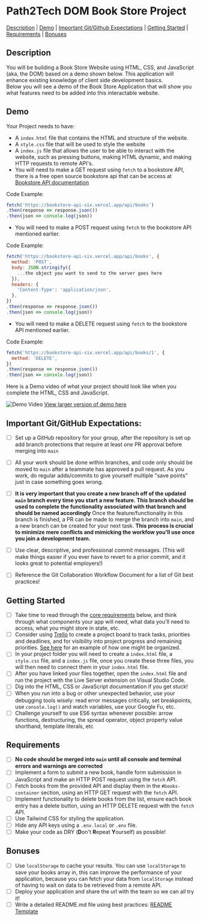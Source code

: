 # Path2Tech DOM Book Store Project
[Description](#description) | [Demo](#demo) | [Important Git/Github Expectations](#important-gitgithub-expectations) | [Getting Started](#getting-started) | [Requirements](#getting-started) | [Bonuses](#bonuses)
## Description
You will be building a Book Store Website using HTML, CSS, and JavaScript (aka, the DOM) based on a demo shown below. This application will enhance existing knowledge of client side development basics.
<br>
Below you will see a demo of the Book Store Application that will show you what features need to be added into this interactable website.

## Demo
Your Project needs to have:
- A `index.html` file that contains the HTML and structure of the website.
- A `style.css` file that will be used to style the website
- A `index.js` file that allows the user to be able to interact with the website, such as pressing buttons, making HTML dynamic, and making HTTP requests to remote API's.
- You will need to make a GET request using `fetch` to a bookstore API, there is a free open source bookstore api that can be access at [Bookstore API documentation](https://bookstore-api-six.vercel.app/)

Code Example:
```JavaScript
fetch('https://bookstore-api-six.vercel.app/api/books')
.then(response => response.json())
.then(json => console.log(json))
```
- You will need to make a POST request using `fetch` to the bookstore API mentioned earlier.

Code Example:
```JavaScript
fetch('https://bookstore-api-six.vercel.app/api/books', {
  method: 'POST',
  body: JSON.stringify({
    ...the object you want to send to the server goes here
  }),
  headers: {
    'Content-Type': 'application/json',
  },
})
.then(response => response.json())
.then(json => console.log(json))
```
- You will need to make a DELETE request using `fetch` to the bookstore API mentioned earlier.

Code Example:
```JavaScript
fetch('https://bookstore-api-six.vercel.app/api/books/1', {
  method: 'DELETE',
})
.then(response => response.json())
.then(json => console.log(json))
```
Here is a Demo video of what your project should look like when you complete the HTML, CSS and JavaScript.

![Demo Video](assets/DOM%20Book%20Store%20Project%20Demo.gif)
[View larger version of demo here](https://app.screencastify.com/v3/watch/MgYl5U5QzdwMSH11lG30)

## Important Git/GitHub Expectations:
- [ ] Set up a GitHub repository for your group, after the repository is set up add branch protections that require at least one PR approval before merging into `main`
- [ ] All your work should be done within branches, and code only should be moved to `main` after a teammate has approved a pull request. As you work, do regular adds/commits to give yourself multiple "save points" just in case something goes wrong.
- [ ] <strong>It is very important that you create a new branch off of the updated `main` branch every time you start a new feature. This branch should be used to complete the functionality associated with that branch and should be named accordingly</strong> Once the feature/functionality in this branch is finished, a PR can be made to merge the branch into `main`, and a new branch can be created for your next task. <strong>This process is crucial to minimize mere conflicts and mimicking the workfow you'll use once you join a development team.</strong>
- [ ] Use clear, descriptive, and professional commit messages. (This will make things easier if you ever have to revert to a prior commit, and it looks great to potential employers!)
- [ ] Reference the Git Collaboration Workflow Document for a list of Git best practices! 


## Getting Started
- [ ] Take time to read through the [core requirements](#requirements) below, and think through what components your app will need, what data you'll need to access, what you might store in state, etc.
- [ ] Consider using [Trello](https://trello.com/) to create a project board to track tasks, priorities and deadlines, and for visibility into project progress and remaining priorities. [See here](https://trello.com/b/WjhFXOdJ/demo-project-board) for an example of how one might be organized.
- [ ] In your project folder you will need to create a `index.html` file, a `style.css` file, and a `index.js` file, once you create these three files, you will then need to connect them in your `index.html` file.
- [ ] After you have linked your files together, open the `index.html` file and run the project with the Live Server extension on Visual Studio Code.
- [ ] Dig into the HTML, CSS or JavaScript documentation if you get stuck!
- [ ] When you run into a bug or other unexpected behavior, use your debugging tools wisely: read error messages critically, set breakpoints, use `console.log()` and watch variables, use your Google Fu, etc.
- [ ] Challenge yourself to use ES6 syntax whenever possible: arrow functions, destructuring, the spread operator, object property value shorthand, template literals, etc

## Requirements 
- [ ] <strong>No code should be merged into `main` until all console and terminal errors and warnings are corrected</strong>
- [ ] Implement a form to submit a new book, handle form submission in JavaScript and make an HTTP POST request using the `fetch` API.
- [ ] Fetch books from the provided API and display them in the `#books-container` section, using an HTTP GET request with the `fetch` API.
- [ ] Implement functionality to delete books from the list, ensure each book entry has a delete button, using an HTTP DELETE request with the `fetch` API.
- [ ] Use Tailwind CSS for styling the application.
- [ ] Hide any API keys using a `.env.local` or `.env` file.
- [ ] Make your code as DRY (<strong>D</strong>on't <strong>R</strong>epeat <strong>Y</strong>ourself) as possible!

## Bonuses
- [ ] Use `localStorage` to cache your results. You can use `localStorage` to save your books array in, this can improve the performance of your application, because you can fetch your data from `localStorage` instead of having to wait on data to be retrieved from a remote API.
- [ ] Deploy your application and share the url with the team so we can all try it!
- [ ] Write a detailed README.md file using best practices: [README Template](https://gist.github.com/PurpleBooth/109311bb0361f32d87a2)